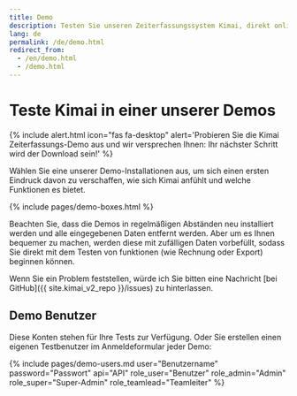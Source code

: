 ```yaml
---
title: Demo
description: Testen Sie unseren Zeiterfassungssystem Kimai, direkt online in einer unserer Demo Installationen.
lang: de
permalink: /de/demo.html
redirect_from:
  - /en/demo.html
  - /demo.html
---
```


# Teste Kimai in einer unserer Demos

{% include alert.html icon="fas fa-desktop" alert='Probieren Sie die Kimai Zeiterfassungs-Demo aus und wir versprechen Ihnen: Ihr nächster Schritt wird der Download sein!' %}

Wählen Sie eine unserer Demo-Installationen aus, um sich einen ersten Eindruck davon zu verschaffen, wie sich Kimai anfühlt und welche Funktionen es bietet.

{% include pages/demo-boxes.html %}

Beachten Sie, dass die Demos in regelmäßigen Abständen neu installiert werden und alle eingegebenen Daten entfernt werden. 
Aber um es Ihnen bequemer zu machen, werden diese mit zufälligen Daten vorbefüllt, sodass Sie direkt mit dem Testen von funktionen (wie Rechnung oder Export) beginnen können.

Wenn Sie ein Problem feststellen, würde ich Sie bitten eine Nachricht [bei GitHub]({{ site.kimai_v2_repo }}/issues) zu hinterlassen.

## Demo Benutzer

Diese Konten stehen für Ihre Tests zur Verfügung. Oder Sie erstellen einen eigenen Testbenutzer im Anmeldeformular jeder Demo:

{% include pages/demo-users.md user="Benutzername" password="Passwort" api="API" role_user="Benutzer" role_admin="Admin" role_super="Super-Admin" role_teamlead="Teamleiter" %}
